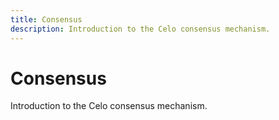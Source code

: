 ```yaml
---
title: Consensus
description: Introduction to the Celo consensus mechanism.
---
```


# Consensus

Introduction to the Celo consensus mechanism.

